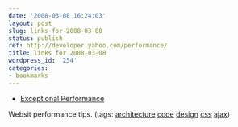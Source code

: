 ```yaml
---
date: '2008-03-08 16:24:03'
layout: post
slug: links-for-2008-03-08
status: publish
ref: http://developer.yahoo.com/performance/
title: links for 2008-03-08
wordpress_id: '254'
categories:
- bookmarks
---
```




  * [Exceptional Performance](http://developer.yahoo.com/performance/)




Websit performance tips. (tags: [architecture](http://del.icio.us/eob/architecture) [code](http://del.icio.us/eob/code) [design](http://del.icio.us/eob/design) [css](http://del.icio.us/eob/css) [ajax](http://del.icio.us/eob/ajax))






